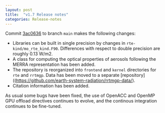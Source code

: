 ```yaml
---
layout: post
title:  "v1.7 Release notes"
categories: Release-notes
---
```


Commit [3ac0636](https://github.com/earth-system-radiation/rte-rrtmgp/commit/3ac0636b17d6a3f11e4085f91679393fceaa4e18)
to branch `main` makes the following changes:

- Libraries can be built in single precision by changes in `rte-kind/mo_rte_kind.F90`. Differences with respect to double precision are roughly 0.13 W/m2.
- A class for computing the optical properties of aerosols following the MERRA representation has been added.
- The repository is reorganized into `frontend` and `kernel` directories for `rte` and `rrtmgp`. Data has been moved to a separate [repository]((https://github.com/earth-system-radiation/rrtmgp-data/).
- Citation information has been added.

As usual some bugs have been fixed, the use of OpenACC and OpenMP GPU offload directives continues to evolve, and the continous integration continues to be fine-tuned.
